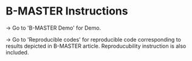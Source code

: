 # B-MASTER Instructions
-> Go to 'B-MASTER Demo' for Demo.

-> Go to 'Reproducible codes' for reproducible code corresponding to results depicted in B-MASTER article. Reproducubility instruction is also included.
